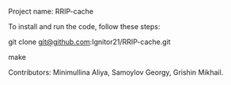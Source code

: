 Project name: RRIP-cache

To install and run the code, follow these steps:

git clone git@github.com:Ignitor21/RRIP-cache.git

make

Contributors: Minimullina Aliya, Samoylov Georgy, Grishin Mikhail.
